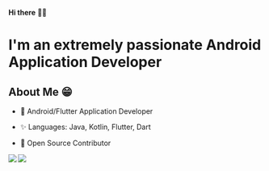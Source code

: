 **Hi there** 👋🏻

# I'm an extremely passionate Android Application Developer

## About Me 😁
* 📱 Android/Flutter Application Developer

* ✨ Languages: Java, Kotlin, Flutter, Dart

* 📖 Open Source Contributor


<a href="https://github.com/gsanthosh91">
  <img align="left" src="https://github-readme-stats.vercel.app/api/top-langs/?username=gsanthosh91&theme=dracula&hide=css&mode=compact" />
  <img  src="https://github-readme-stats.vercel.app/api?username=gsanthosh91&show_icons=true&theme=dracula&count_private=true" />
</a>
